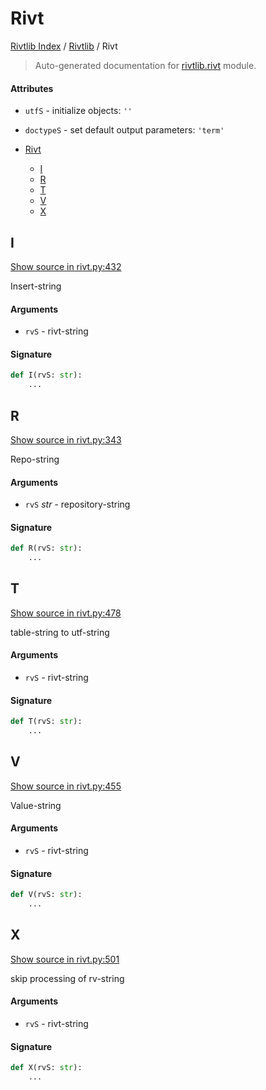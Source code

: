 # Rivt

[Rivtlib Index](../README.md#rivtlib-index) /
[Rivtlib](./index.md#rivtlib) /
Rivt

> Auto-generated documentation for [rivtlib.rivt](https://github.com/rivtlib/rivtlib-code/blob/main/rivtlib/rivt.py) module.

#### Attributes

- `utfS` - initialize objects: `''`

- `doctypeS` - set default output parameters: `'term'`


- [Rivt](#rivt)
  - [I](#i)
  - [R](#r)
  - [T](#t)
  - [V](#v)
  - [X](#x)

## I

[Show source in rivt.py:432](https://github.com/rivtlib/rivtlib-code/blob/main/rivtlib/rivt.py#L432)

Insert-string

#### Arguments

- `rvS` - rivt-string

#### Signature

```python
def I(rvS: str):
    ...
```



## R

[Show source in rivt.py:343](https://github.com/rivtlib/rivtlib-code/blob/main/rivtlib/rivt.py#L343)

Repo-string

#### Arguments

- `rvS` *str* - repository-string

#### Signature

```python
def R(rvS: str):
    ...
```



## T

[Show source in rivt.py:478](https://github.com/rivtlib/rivtlib-code/blob/main/rivtlib/rivt.py#L478)

table-string to utf-string

#### Arguments

- `rvS` - rivt-string

#### Signature

```python
def T(rvS: str):
    ...
```



## V

[Show source in rivt.py:455](https://github.com/rivtlib/rivtlib-code/blob/main/rivtlib/rivt.py#L455)

Value-string

#### Arguments

- `rvS` - rivt-string

#### Signature

```python
def V(rvS: str):
    ...
```



## X

[Show source in rivt.py:501](https://github.com/rivtlib/rivtlib-code/blob/main/rivtlib/rivt.py#L501)

skip processing of rv-string

#### Arguments

- `rvS` - rivt-string

#### Signature

```python
def X(rvS: str):
    ...
```



